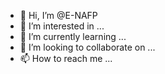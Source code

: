 - 👋 Hi, I’m @E-NAFP
- 👀 I’m interested in ...
- 🌱 I’m currently learning ...
- 💞️ I’m looking to collaborate on ...
- 📫 How to reach me ...

<!---
E-NAFP/E-NAFP is a ✨ special ✨ repository because its `README.md` (this file) appears on your GitHub profile.
You can click the Preview link to take a look at your changes.
--->
